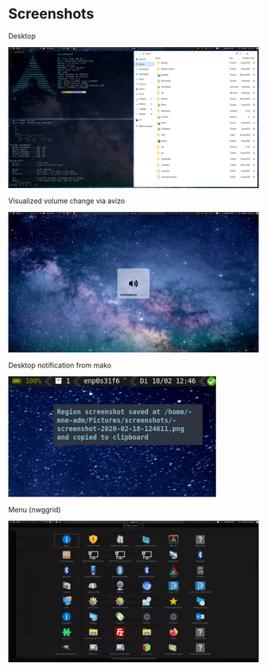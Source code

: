 # Screenshots

Desktop

![Screen01](screen01.png)

Visualized volume change via avizo

![Screen02](screen02.png)

Desktop notification from mako

![Screen03](screen03.png)

Menu (nwggrid)

![Screen04](screen04.png)
